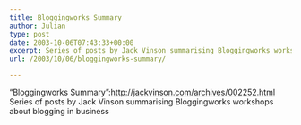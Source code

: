 ```yaml
---
title: Bloggingworks Summary
author: Julian
type: post
date: 2003-10-06T07:43:33+00:00
excerpt: Series of posts by Jack Vinson summarising Bloggingworks workshops about blogging in business
url: /2003/10/06/bloggingworks-summary/

---
```

&#8220;Bloggingworks Summary&#8221;:http://jackvinson.com/archives/002252.html Series of posts by Jack Vinson summarising Bloggingworks workshops about blogging in business